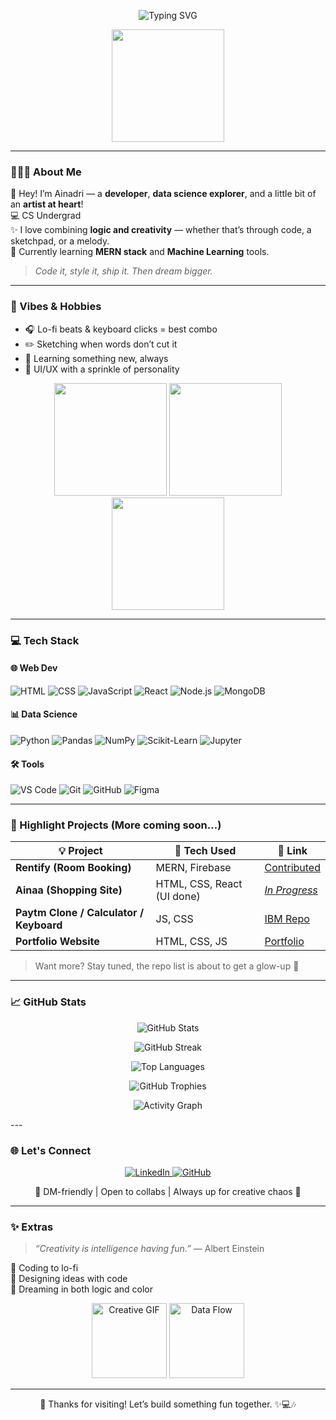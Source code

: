 <!-- 🌟 Animated Typing Header -->
<p align="center">
  <img src="https://readme-typing-svg.demolab.com?font=Fira+Code&size=24&duration=4000&pause=700&color=FF69B4&center=true&vCenter=true&width=700&lines=Hi+there+%F0%9F%91%8B%2C+I'm+Ainadri+Mandal;Developer+%E2%9A%9B%EF%B8%8F+%7C+Data+Explorer+%F0%9F%94%8D;Artist+%F0%9F%8E%A8+%7C+Music+Lover+%F0%9F%8E%B6+%7C+Dreamer+%E2%9C%A8" alt="Typing SVG" />
</p>

<!-- 💻 Banner Image -->
<p align="center">
  <img src="https://media.giphy.com/media/jRf5fsn8G6YaogAWxn/giphy.gif" width="180" />
</p>

---

### 💁🏻‍♀️ About Me

🌟 Hey! I’m Ainadri — a **developer**, **data science explorer**, and a little bit of an **artist at heart**!  
💻 CS Undergrad  
✨ I love combining **logic and creativity** — whether that’s through code, a sketchpad, or a melody.  
🎯 Currently learning **MERN stack** and **Machine Learning** tools.

> _Code it, style it, ship it. Then dream bigger._

---

### 🎨 Vibes & Hobbies

- 🎧 Lo-fi beats & keyboard clicks = best combo  
- ✏️ Sketching when words don’t cut it  
- 🧠 Learning something new, always  
- 💖 UI/UX with a sprinkle of personality  

<p align="center">
  <img src="https://media.giphy.com/media/h408T6Y5GfmXBKW62l/giphy.gif" width="180" />
  <img src="https://media.giphy.com/media/LMt9638dO8dftAjtco/giphy.gif" width="180" />
  <img src="https://media.giphy.com/media/QssGEmpkyEOhBCb7e1/giphy.gif" width="180" />
</p>

---

### 💻 Tech Stack

#### 🌐 Web Dev
![HTML](https://img.shields.io/badge/HTML-E34F26?style=for-the-badge&logo=html5&logoColor=white)
![CSS](https://img.shields.io/badge/CSS-1572B6?style=for-the-badge&logo=css3&logoColor=white)
![JavaScript](https://img.shields.io/badge/JavaScript-F7DF1E?style=for-the-badge&logo=javascript&logoColor=black)
![React](https://img.shields.io/badge/React-61DAFB?style=for-the-badge&logo=react&logoColor=black)
![Node.js](https://img.shields.io/badge/Node.js-339933?style=for-the-badge&logo=node.js&logoColor=white)
![MongoDB](https://img.shields.io/badge/MongoDB-47A248?style=for-the-badge&logo=mongodb&logoColor=white)

#### 📊 Data Science
![Python](https://img.shields.io/badge/Python-FFE873?style=for-the-badge&logo=python&logoColor=4B8BBE)
![Pandas](https://img.shields.io/badge/Pandas-150458?style=for-the-badge&logo=pandas&logoColor=white)
![NumPy](https://img.shields.io/badge/NumPy-013243?style=for-the-badge&logo=numpy&logoColor=white)
![Scikit-Learn](https://img.shields.io/badge/Scikit--Learn-F7931E?style=for-the-badge&logo=scikit-learn&logoColor=white)
![Jupyter](https://img.shields.io/badge/Jupyter-F37626?style=for-the-badge&logo=jupyter&logoColor=white)

#### 🛠 Tools
![VS Code](https://img.shields.io/badge/VSCode-007ACC?style=for-the-badge&logo=visual-studio-code&logoColor=white)
![Git](https://img.shields.io/badge/Git-F05032?style=for-the-badge&logo=git&logoColor=white)
![GitHub](https://img.shields.io/badge/GitHub-181717?style=for-the-badge&logo=github&logoColor=white)
![Figma](https://img.shields.io/badge/Figma-F24E1E?style=for-the-badge&logo=figma&logoColor=white)

---

### 🌟 Highlight Projects (More coming soon...)

| 💡 Project | 🚀 Tech Used | 🔗 Link |
|-----------|--------------|--------|
| **Rentify (Room Booking)** | MERN, Firebase | [Contributed](https://github.com/RuthlessG-CYBER/IBM-FINAL-PROJECT) |
| **Ainaa (Shopping Site)** | HTML, CSS, React (UI done) | [_In Progress_](https://github.com/Ainadri-Mandal/Ainaa-E-commerce-Website) |
| **Paytm Clone / Calculator / Keyboard** | JS, CSS | [IBM Repo](https://github.com/Ainadri-Mandal/IBM-Assignments) |
| **Portfolio Website** | HTML, CSS, JS | [Portfolio](https://github.com/Ainadri-Mandal/Portfolio/tree/main/portfolio) |

> Want more? Stay tuned, the repo list is about to get a glow-up 🌸

---

### 📈 GitHub Stats

<p align="center">
  <img src="https://github-readme-stats.vercel.app/api?username=Ainadri-Mandal&show_icons=true&theme=catppuccin_mocha&hide_border=true" alt="GitHub Stats" />
</p>

<p align="center">
  <img src="https://streak-stats.demolab.com?user=Ainadri-Mandal&theme=catppuccin_mocha&hide_border=true&date_format=M%20j%5B%2C%20Y%5D" alt="GitHub Streak" />
</p>

<p align="center">
  <img src="https://github-readme-stats.vercel.app/api/top-langs/?username=Ainadri-Mandal&layout=compact&theme=catppuccin_mocha&hide_border=true" alt="Top Languages" />
</p>

<p align="center">
  <img src="https://github-profile-trophy.vercel.app/?username=Ainadri-Mandal&theme=flat&no-frame=true&column=7" alt="GitHub Trophies" />
</p>

<p align="center">
  <img src="https://github-readme-activity-graph.vercel.app/graph?username=Ainadri-Mandal&bg_color=0d1117&color=ff69b4&line=ff69b4&point=ffffff&area=true&hide_border=true" alt="Activity Graph" />
</p>
---

### 🌐 Let's Connect

<p align="center">
  <a href="www.linkedin.com/in/ainadrimandal">
    <img src="https://img.shields.io/badge/LinkedIn-%230077B5.svg?style=for-the-badge&logo=linkedin&logoColor=white" alt="LinkedIn"/>
  </a>
  <a href="https://github.com/Ainadri-Mandal">
    <img src="https://img.shields.io/badge/GitHub-%23181717.svg?style=for-the-badge&logo=github&logoColor=white" alt="GitHub"/>
  </a>
</p>

<p align="center">
  🌸 DM-friendly | Open to collabs | Always up for creative chaos 🌸
</p>

---

### ✨ Extras

> _“Creativity is intelligence having fun.”_ — Albert Einstein

🎵 Coding to lo-fi  
🎨 Designing ideas with code  
💭 Dreaming in both logic and color  

<p align="center">
  <img src="https://media.giphy.com/media/l3vR85PnGsBwu1PFK/giphy.gif" width="120" alt="Creative GIF" />
  <img src="https://media.giphy.com/media/iIqmM5tTjmpOB9mpbn/giphy.gif" width="120" alt="Data Flow" />
</p>

---

<p align="center">
  🌼 Thanks for visiting!  
  Let’s build something fun together. ✨💻🎶  
</p>

